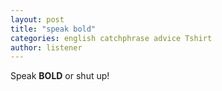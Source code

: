 ```yaml
---
layout: post
title: "speak bold"
categories: english catchphrase advice Tshirt
author: listener
---
```

Speak **BOLD** or shut up!
